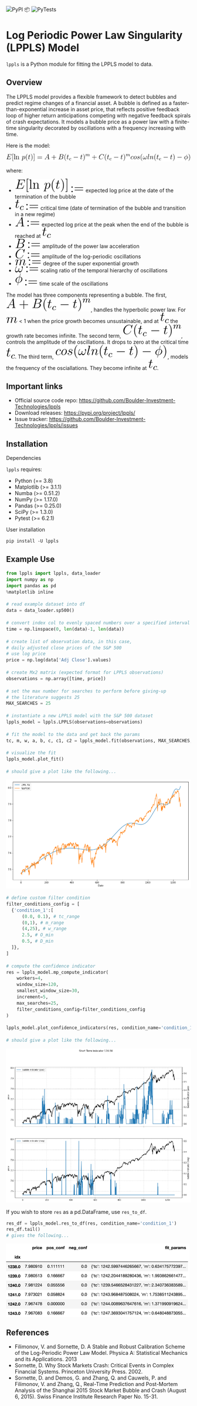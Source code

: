![PyPI 📦   ](https://github.com/Boulder-Investment-Technologies/lppls/workflows/PyPI%20%F0%9F%93%A6%20%20%20/badge.svg?branch=master)
![PyTests](https://github.com/Boulder-Investment-Technologies/lppls/workflows/PyTests/badge.svg?branch=master)

# Log Periodic Power Law Singularity (LPPLS) Model 
`lppls` is a Python module for fitting the LPPLS model to data.


## Overview
The LPPLS model provides a flexible framework to detect bubbles and predict regime changes of a financial asset. A bubble is defined as a faster-than-exponential increase in asset price, that reflects positive feedback loop of higher return anticipations competing with negative feedback spirals of crash expectations. It models a bubble price as a power law with a finite-time singularity decorated by oscillations with a frequency increasing with time. 

Here is the model:

![LPPLS Model](https://github.com/Boulder-Investment-Technologies/lppls/raw/master/img/latex/LPPLS_Model.svg)

  where:

  - ![Expected Log Price](https://github.com/Boulder-Investment-Technologies/lppls/raw/master/img/latex/Expected_Log_Price.svg) ![Colon Equals](https://github.com/Boulder-Investment-Technologies/lppls/raw/master/img/latex/coloneq.svg) expected log price at the date of the termination of the bubble
  - ![Critical Time](https://github.com/Boulder-Investment-Technologies/lppls/raw/master/img/latex/Critical_Time.svg) ![Colon Equals](https://github.com/Boulder-Investment-Technologies/lppls/raw/master/img/latex/coloneq.svg) critical time (date of termination of the bubble and transition in a new regime) 
  - ![A](https://github.com/Boulder-Investment-Technologies/lppls/raw/master/img/latex/A.svg) ![Colon Equals](https://github.com/Boulder-Investment-Technologies/lppls/raw/master/img/latex/coloneq.svg) expected log price at the peak when the end of the bubble is reached at ![Critical Time](https://github.com/Boulder-Investment-Technologies/lppls/raw/master/img/latex/Critical_Time.svg)
  - ![B](https://github.com/Boulder-Investment-Technologies/lppls/raw/master/img/latex/B.svg) ![Colon Equals](https://github.com/Boulder-Investment-Technologies/lppls/raw/master/img/latex/coloneq.svg) amplitude of the power law acceleration
  - ![C](https://github.com/Boulder-Investment-Technologies/lppls/raw/master/img/latex/C.svg) ![Colon Equals](https://github.com/Boulder-Investment-Technologies/lppls/raw/master/img/latex/coloneq.svg) amplitude of the log-periodic oscillations
  - ![m](https://github.com/Boulder-Investment-Technologies/lppls/raw/master/img/latex/m.svg) ![Colon Equals](https://github.com/Boulder-Investment-Technologies/lppls/raw/master/img/latex/coloneq.svg) degree of the super exponential growth
  - ![omega](https://github.com/Boulder-Investment-Technologies/lppls/raw/master/img/latex/omega.svg) ![Colon Equals](https://github.com/Boulder-Investment-Technologies/lppls/raw/master/img/latex/coloneq.svg) scaling ratio of the temporal hierarchy of oscillations
  - ![phi](https://github.com/Boulder-Investment-Technologies/lppls/raw/master/img/latex/phi.svg) ![Colon Equals](https://github.com/Boulder-Investment-Technologies/lppls/raw/master/img/latex/coloneq.svg) time scale of the oscillations
    
The model has three components representing a bubble. The first, ![LPPLS Term 1](https://github.com/Boulder-Investment-Technologies/lppls/raw/master/img/latex/LPPLS_Term_1.svg), handles the hyperbolic power law. For ![m](https://github.com/Boulder-Investment-Technologies/lppls/raw/master/img/latex/m.svg) < 1 when the price growth becomes unsustainable, and at ![Critical Time](https://github.com/Boulder-Investment-Technologies/lppls/raw/master/img/latex/Critical_Time.svg) the growth rate becomes infinite. The second term, ![LPPLS Term 2](https://github.com/Boulder-Investment-Technologies/lppls/raw/master/img/latex/LPPLS_Term_2.svg), controls the amplitude of the oscillations. It drops to zero at the critical time ![Critical Time](https://github.com/Boulder-Investment-Technologies/lppls/raw/master/img/latex/Critical_Time.svg). The third term, ![LPPLS Term 3](https://github.com/Boulder-Investment-Technologies/lppls/raw/master/img/latex/LPPLS_Term_3.svg), models the frequency of the osciallations. They become infinite at ![Critical Time](https://github.com/Boulder-Investment-Technologies/lppls/raw/master/img/latex/Critical_Time.svg).

## Important links
 - Official source code repo: https://github.com/Boulder-Investment-Technologies/lppls
 - Download releases: https://pypi.org/project/lppls/
 - Issue tracker: https://github.com/Boulder-Investment-Technologies/lppls/issues

## Installation
Dependencies

`lppls` requires:
 - Python (== 3.8)
 - Matplotlib (>= 3.1.1)
 - Numba (>= 0.51.2)
 - NumPy (>= 1.17.0)
 - Pandas (>= 0.25.0)
 - SciPy (>= 1.3.0)
 - Pytest (>= 6.2.1)

User installation
```
pip install -U lppls
```

## Example Use
```python
from lppls import lppls, data_loader
import numpy as np
import pandas as pd
%matplotlib inline

# read example dataset into df 
data = data_loader.sp500()

# convert index col to evenly spaced numbers over a specified interval
time = np.linspace(0, len(data)-1, len(data))

# create list of observation data, in this case, 
# daily adjusted close prices of the S&P 500
# use log price
price = np.log(data['Adj Close'].values)

# create Mx2 matrix (expected format for LPPLS observations)
observations = np.array([time, price])

# set the max number for searches to perform before giving-up
# the literature suggests 25
MAX_SEARCHES = 25

# instantiate a new LPPLS model with the S&P 500 dataset
lppls_model = lppls.LPPLS(observations=observations)

# fit the model to the data and get back the params
tc, m, w, a, b, c, c1, c2 = lppls_model.fit(observations, MAX_SEARCHES, minimizer='Nelder-Mead')

# visualize the fit
lppls_model.plot_fit()

# should give a plot like the following...
```

![LPPLS Fit to the S&P500 Dataset](https://github.com/Boulder-Investment-Technologies/lppls/raw/master/img/sp500_lppls_fit.png)

```python
# define custom filter condition
filter_conditions_config = [
  {'condition_1':[
      (0.0, 0.1), # tc_range
      (0,1), # m_range
      (4,25), # w_range
      2.5, # O_min
      0.5, # D_min
  ]},
]

# compute the confidence indicator
res = lppls_model.mp_compute_indicator(
    workers=4, 
    window_size=120, 
    smallest_window_size=30, 
    increment=5, 
    max_searches=25,
    filter_conditions_config=filter_conditions_config
)

lppls_model.plot_confidence_indicators(res, condition_name='condition_1', title='Short Term Indicator 120-30')

# should give a plot like the following...
```
![LPPLS Confidnce Indicator](https://github.com/Boulder-Investment-Technologies/lppls/raw/master/img/sp500_confidence_indicator.png)

If you wish to store `res` as a pd.DataFrame, use `res_to_df`.
```python
res_df = lppls_model.res_to_df(res, condition_name='condition_1')
res_df.tail()
# gives the following...
```
<div style="height: 200px; overflow-y:scroll;">
  <img src="https://github.com/Boulder-Investment-Technologies/lppls/raw/master/img/res_to_df.png" width="500" />
</div>

## References
 - Filimonov, V. and Sornette, D. A Stable and Robust Calibration Scheme of the Log-Periodic Power Law Model. Physica A: Statistical Mechanics and its Applications. 2013
 - Sornette, D. Why Stock Markets Crash: Critical Events in Complex Financial Systems. Princeton University Press. 2002.
 - Sornette, D. and Demos, G. and Zhang, Q. and Cauwels, P. and Filimonov, V. and Zhang, Q., Real-Time Prediction and Post-Mortem Analysis of the Shanghai 2015 Stock Market Bubble and Crash (August 6, 2015). Swiss Finance Institute Research Paper No. 15-31.
